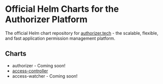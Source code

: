 # Official Helm Charts for the Authorizer Platform
The official Helm chart repository for [authorizer.tech](https://authorizer-tech.github.io/) - the scalable, flexible, and fast application permission management platform.

## Charts

* authorizer - Coming soon!
* [access-controller](https://github.com/authorizer-tech/helm-charts/blob/master/access-controller)
* access-watcher - Coming soon!
